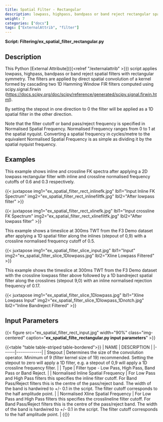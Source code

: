 ```yaml
---
title: Spatial Filter - Rectangular
description: lowpass, highpass, bandpass or band reject rectangular spatial filters
weight: 7
categories: ["docs"]
tags: ["ExternalAttrib", "filter"]
---
```


__Script: Filtering/ex_spatial_filter_rectangular.py__

## Description
This Python [External Attribute]({{<relref "/externalattrib" >}}) script applies lowpass, highpass, bandpass or band reject spatial filters with rectangular
symmetry. The filters are applied by direct spatial convolution of a kernel formed by cascading two 1D Hamming Window FIR filters
computed using scipy.signal.firwin (https://docs.scipy.org/doc/scipy/reference/generated/scipy.signal.firwin.html).

By setting the stepout in one direction to 0 the filter will be applied as a 1D spatial filter in the other direction.

Note that the filter cutoff or band pass/reject frequency is specified in Normalised Spatial Frequency. Normalised Frequency ranges
from 0 to 1 at the spatial nyquist. Converting a spatial frequency in cycles/metre to the equivalent Normalised Spatial Frequency is
as simple as dividing it by the spatial nyquist frequency.

## Examples
This example shows inline and crossline FK spectra after applying a 2D lowpass rectangular filter with inline and crossline normalised
frequency cutoffs of 0.6 and 0.3 respectively.

{{< juxtapose img1="ex_spatial_filter_rect_inlinefk.jpg" lbl1="Input Inline FK Spectrum" img2="ex_spatial_filter_rect_inlinefiltfk.jpg" lbl2="After lowpass filter" >}}

{{< juxtapose img1="ex_spatial_filter_rect_xlinefk.jpg" lbl1="Input crossline FK Spectrum" img2="ex_spatial_filter_rect_xlinefiltfk.jpg" lbl2="After lowpass filter" >}}

This example shows a timeslice at 300ms TWT from the F3 Demo dataset after applying a 1D spatial filter along the inlines
(stepout of 0,9) with a crossline normalised frequency cutoff of 0.5.

{{< juxtapose img1="ex_spatial_filter_slice_input.jpg" lbl1="Input" img2="ex_spatial_filter_slice_1Dlowpass.jpg" lbl2="Xline Lowpass Filtered" >}}

This example shows the timeslice at 300ms TWT from the F3 Demo dataset with the crossline lowpass filter above followed by
a 1D bandreject spatial filter along the crosslines (stepout 9,0) with an inline normalised rejection frequency of 0.17.

{{< juxtapose img1="ex_spatial_filter_slice_1Dlowpass.jpg" lbl1="Xline Lowpass Input" img2="ex_spatial_filter_slice_1Dlowpass_1Dnotch.jpg" lbl2="Inline Bandreject Filtered" >}}

## Input Parameters
{{< figure src="ex_spatial_filter_rect_input.jpg" width="90%" class="img-centered" caption="**ex_spatial_filte_rectangular.py input parameters**" >}}

{{<table "table table-striped table-bordered">}}
| NAME | DESCRIPTION |
|------|-------------|
| Stepout | Determines the size of the convolution operator. Minimum of 9 (filter kernel size of 19) recommended. Setting the stepout to zero will apply a 1D filter, e.g. a stepout of 0,9 will apply a 1D crossline frequency filter. |
| Type | Filter type - Low Pass, High Pass, Band Pass or Band Reject. |
| Normalised Inline Spatial Frequency | For Low Pass and High Pass filters this specifies the inline filter cutoff. For Band Pass/Reject filters this is the centre of the pass/reject band. The width of the band is hardwired to +/- 0.1 in the script. The filter cutoff corresponds to the half amplitude point. |
| Normalised Xline Spatial Frequency | For Low Pass and High Pass filters this specifies the crosslineline filter cutoff. For Band Pass/Reject filters this is the centre of the pass/reject band. The width of the band is hardwired to +/- 0.1 in the script. The filter cutoff corresponds to the half amplitude point. |
{{</table>}}



